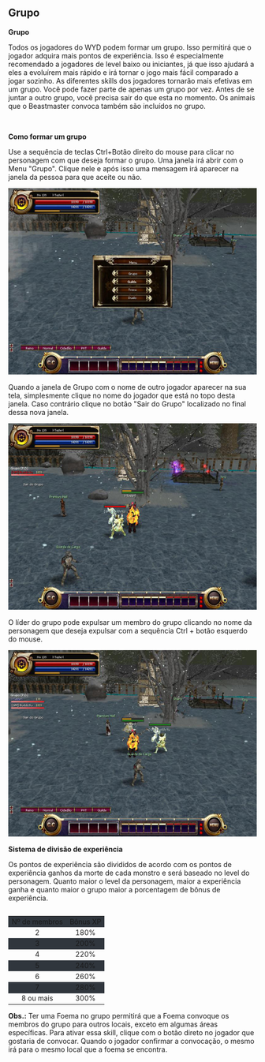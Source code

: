 ## Grupo

<html>
  <head>
    <meta charset="utf-8" />
    <meta name="viewport" content="width=device-width" />
  </head>
  <body>

<p><strong>Grupo</strong></p>

<p>
Todos os jogadores do WYD podem formar um grupo. Isso permitirá que o jogador adquira mais pontos de experiência. Isso é especialmente recomendado a jogadores de level baixo ou iniciantes, já que isso ajudará a eles a evoluírem mais rápido e irá tornar o jogo mais fácil comparado a jogar sozinho. As diferentes skills dos jogadores tornarão mais efetivas em um grupo. Você pode fazer parte de apenas um grupo por vez. Antes de se juntar a outro grupo, você precisa sair do que esta no momento. Os animais que o Beastmaster convoca também são incluídos no grupo.
</p>
<br>

<p><strong>Como formar um grupo</strong></p>
<p>
Use a sequência de teclas Ctrl+Botão direito do mouse para clicar no personagem com que deseja formar o grupo. Uma janela irá abrir com o Menu "Grupo". Clique nele e após isso uma mensagem irá aparecer na janela da pessoa para que aceite ou não.
</p>

<p align="center">
<img src="https://github.com/RonierBastos/Coisas-de-Wyd/blob/master/Guias%20WYD%20BR/Iniciante/Grupo/1-files/wyd_img_como_formar_grupo.jpg?raw=true" />
</p>

<p>
Quando a janela de Grupo com o nome de outro jogador aparecer na sua tela, simplesmente clique no nome do jogador que está no topo desta janela. Caso contrário clique no botão "Sair do Grupo" localizado no final dessa nova janela.
</p>

<p align="center">
<img src="https://github.com/RonierBastos/Coisas-de-Wyd/blob/master/Guias%20WYD%20BR/Iniciante/Grupo/1-files/wyd_img_pedido_de_grupo.jpg?raw=true" />
</p>

<p>
O líder do grupo pode expulsar um membro do grupo clicando no nome da personagem que deseja expulsar com a sequência Ctrl + botão esquerdo do mouse.
</p>

<p align="center">
<img src="https://github.com/RonierBastos/Coisas-de-Wyd/blob/master/Guias%20WYD%20BR/Iniciante/Grupo/1-files/wyd_img_grupo_formado.jpg?raw=true" />
</p>

<p><strong>Sistema de divisão de experiência</strong></p>

<p>
Os pontos de experiência são divididos de acordo com os pontos de experiência ganhos da morte de cada monstro e será baseado no level do personagem. Quanto maior o level da personagem, maior a experiência ganha e quanto maior o grupo maior a porcentagem de bônus de experiência.
</p>


<p>
						<table>
							<table align="center" border="0" cellpadding="10" cellspacing="10">
<tr style="background-color: #30363d" align="center">
									<td>Nº de membros</td>
									<td>Bônus XP</td>
								</tr>
								<tr align="center">
									<td>2</td>
									<td>180%</td>
								</tr>
								<tr style="background-color: #30363d" align="center">
									<td>3</td>
									<td>200%</td>
								</tr >
								<tr align="center">
									<td>4</td>
									<td>220%</td>
								</tr>
								<tr style="background-color: #30363d" align="center">
									<td>5</td>
									<td>240%</td>
								</tr>
								<tr align="center">
									<td>6</td>
									<td>260%</td>
								</tr>
								<tr style="background-color: #30363d" align="center">
									<td>7</td>
									<td>280%</td>
								</tr>
								<tr align="center">
									<td>8 ou mais</td>
									<td>300%</td>
								</tr>
						</table>
</p>
<p>
<strong>Obs.:</strong> Ter uma Foema no grupo permitirá que a Foema convoque os membros do grupo para outros locais, exceto em algumas áreas específicas. Para ativar essa skill, clique com o botão direto no jogador que gostaria de convocar. Quando o jogador confirmar a convocação, o mesmo irá para o mesmo local que a foema se encontra.
</p>


  </body>
</html>
